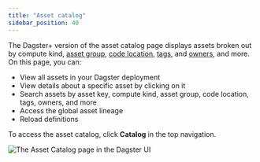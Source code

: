 ```yaml
---
title: "Asset catalog"
sidebar_position: 40
---
```


The Dagster+ version of the asset catalog page displays assets broken out by compute kind, [asset group](/todo), [code location](/dagster-plus/deployment/code-locations), [tags](/guides/build/assets/metadata-tags/organizing-assets-with-tags-and-metadata), and [owners](/todo), and more. On this page, you can:

  - View all assets in your Dagster deployment
  - View details about a specific asset by clicking on it
  - Search assets by asset key, compute kind, asset group, code location, tags, owners, and more
  - Access the global asset lineage
  - Reload definitions

To access the asset catalog, click **Catalog** in the top navigation.

![The Asset Catalog page in the Dagster UI](/images/dagster-plus/asset-catalog/asset-catalog-cloud-pro.png)
